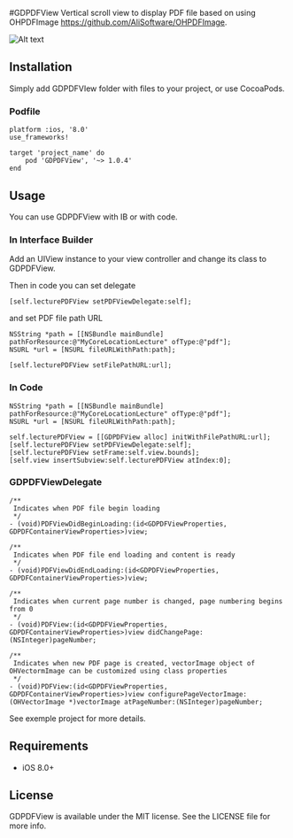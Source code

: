 #GDPDFView
Vertical scroll view to display PDF file based on using OHPDFImage https://github.com/AliSoftware/OHPDFImage.

![Alt text](GDPDFView.gif?raw=true "Example gif")

## Installation
Simply add GDPDFVIew folder with files to your project, or use CocoaPods.

### Podfile
```
platform :ios, '8.0'
use_frameworks!

target 'project_name' do
	pod 'GDPDFView', '~> 1.0.4'
end
```

## Usage
You can use GDPDFView with IB or with code. 

### In Interface Builder
Add an UIView instance to your view controller and change its class to GDPDFView.

Then in code you can set delegate

```
[self.lecturePDFView setPDFViewDelegate:self];
```
and set PDF file path URL

```
NSString *path = [[NSBundle mainBundle] pathForResource:@"MyCoreLocationLecture" ofType:@"pdf"];
NSURL *url = [NSURL fileURLWithPath:path];

[self.lecturePDFView setFilePathURL:url];
```

### In Code

```
NSString *path = [[NSBundle mainBundle] pathForResource:@"MyCoreLocationLecture" ofType:@"pdf"];
NSURL *url = [NSURL fileURLWithPath:path];

self.lecturePDFView = [[GDPDFView alloc] initWithFilePathURL:url];
[self.lecturePDFView setPDFViewDelegate:self];
[self.lecturePDFView setFrame:self.view.bounds];
[self.view insertSubview:self.lecturePDFView atIndex:0];
```

### GDPDFViewDelegate

```
/**
 Indicates when PDF file begin loading
 */
- (void)PDFViewDidBeginLoading:(id<GDPDFViewProperties, GDPDFContainerViewProperties>)view;

/**
 Indicates when PDF file end loading and content is ready
 */
- (void)PDFViewDidEndLoading:(id<GDPDFViewProperties, GDPDFContainerViewProperties>)view;

/**
 Indicates when current page number is changed, page numbering begins from 0
 */
- (void)PDFView:(id<GDPDFViewProperties, GDPDFContainerViewProperties>)view didChangePage:(NSInteger)pageNumber;

/**
 Indicates when new PDF page is created, vectorImage object of OHVectormImage can be customized using class properties
 */
- (void)PDFView:(id<GDPDFViewProperties, GDPDFContainerViewProperties>)view configurePageVectorImage:(OHVectorImage *)vectorImage atPageNumber:(NSInteger)pageNumber;
```

See exemple project for more details.


## Requirements
- iOS 8.0+

## License
GDPDFView is available under the MIT license. See the LICENSE file for more info.
